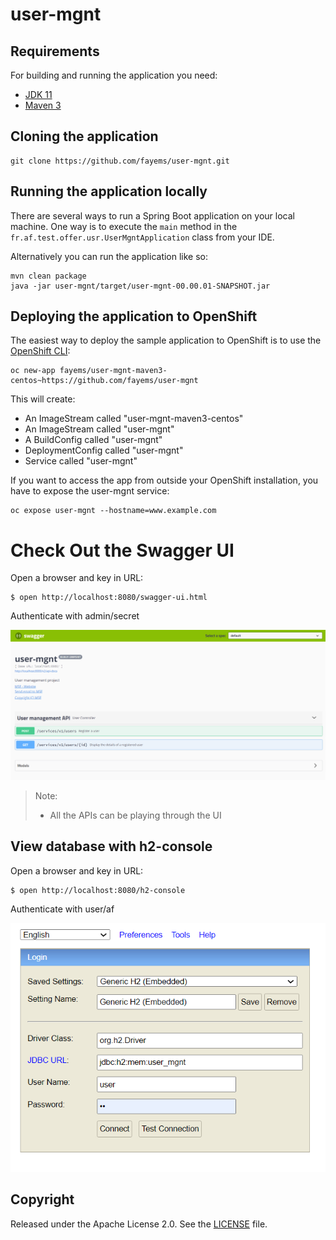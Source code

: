 # user-mgnt

## Requirements

For building and running the application you need:

- [JDK 11](https://www.oracle.com/in/java/technologies/javase/jdk11-archive-downloads.html)
- [Maven 3](https://maven.apache.org)

## Cloning the application

```shell
git clone https://github.com/fayems/user-mgnt.git
```

## Running the application locally

There are several ways to run a Spring Boot application on your local machine. One way is to execute the `main` method in the `fr.af.test.offer.usr.UserMgntApplication` class from your IDE.

Alternatively you can run the application like so:

```shell
mvn clean package
java -jar user-mgnt/target/user-mgnt-00.00.01-SNAPSHOT.jar
```

## Deploying the application to OpenShift

The easiest way to deploy the sample application to OpenShift is to use the [OpenShift CLI](https://docs.openshift.org/latest/cli_reference/index.html):

```shell
oc new-app fayems/user-mgnt-maven3-centos~https://github.com/fayems/user-mgnt
```

This will create:

* An ImageStream called "user-mgnt-maven3-centos"
* An ImageStream called "user-mgnt"
* A BuildConfig called "user-mgnt"
* DeploymentConfig called "user-mgnt"
* Service called "user-mgnt"

If you want to access the app from outside your OpenShift installation, you have to expose the user-mgnt service:

```shell
oc expose user-mgnt --hostname=www.example.com
```

# Check Out the Swagger UI

Open a browser and key in URL:

```
$ open http://localhost:8080/swagger-ui.html
```
Authenticate with admin/secret

![swagger-ui](swagger-ui.png "Swagger UI")

> Note:
> - All the APIs can be playing through the UI

## View database with h2-console

Open a browser and key in URL:

```
$ open http://localhost:8080/h2-console
```
Authenticate with user/af

![h2-console](h2-console.png "H2 ConsoleI")

## Copyright

Released under the Apache License 2.0. See the [LICENSE](https://github.com/codecentric/springboot-sample-app/blob/master/LICENSE) file.
